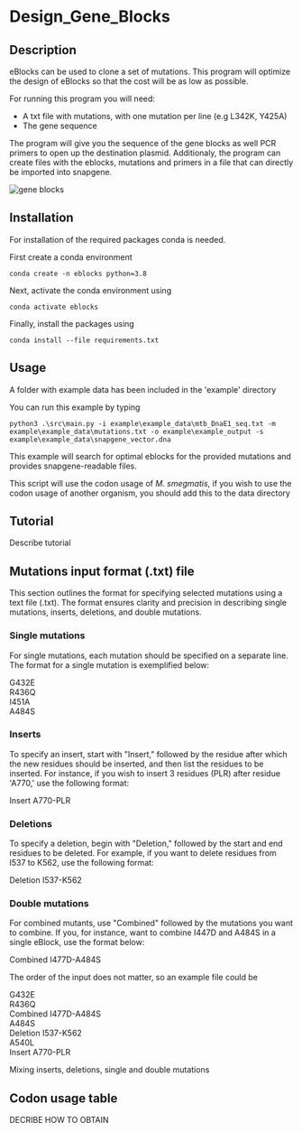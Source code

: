# Design_Gene_Blocks

## Description

eBlocks can be used to clone a set of mutations. 
This program will optimize the design of eBlocks so that the cost will be as low as possible.

For running this program you will need:
- A txt file with mutations, with one mutation per line (e.g L342K, Y425A)
- The gene sequence

The program will give you the sequence of the gene blocks as well PCR primers to open up the destination plasmid.
Additionaly, the program can create files with the eblocks, mutations and primers in a file that can directly be imported into snapgene.

![gene blocks]("https://gitlab.com/rcmkuin/design_gene_blocks/-/blob/main/doc/eblocks.png")

## Installation

For installation of the required packages conda is needed.

First create a conda environment

`conda create -n eblocks python=3.8`

Next, activate the conda environment using

`conda activate eblocks`

Finally, install the packages using

`conda install --file requirements.txt`

## Usage

A folder with example data has been included in the 'example' directory

You can run this example by typing 

`python3 .\src\main.py -i example\example_data\mtb_DnaE1_seq.txt -m example\example_data\mutations.txt -o example\example_output -s example\example_data\snapgene_vector.dna`

This example will search for optimal eblocks for the provided mutations and provides snapgene-readable files.

This script will use the codon usage of _M. smegmatis_, if you wish to use the codon usage of another organism, you should add this to the data directory 

## Tutorial

Describe tutorial


## Mutations input format (.txt) file

This section outlines the format for specifying selected mutations using a text file (.txt). The format ensures clarity and precision in describing single mutations, inserts, deletions, and double mutations.

### Single mutations

For single mutations, each mutation should be specified on a separate line. The format for a single mutation is exemplified below:

G432E\
R436Q\
I451A\
A484S

### Inserts

To specify an insert, start with "Insert," followed by the residue after which the new residues should be inserted, and then list the residues to be inserted. For instance, if you wish to insert 3 residues (PLR) after residue 'A770,' use the following format:

Insert A770-PLR

### Deletions

To specify a deletion, begin with "Deletion," followed by the start and end residues to be deleted. For example, if you want to delete residues from I537 to K562, use the following format:

Deletion I537-K562

### Double mutations

For combined mutants, use "Combined" followed by the mutations you want to combine. If you, for instance, want to combine I447D and A484S in a single eBlock, use the format below:

Combined I477D-A484S

The order of the input does not matter, so an example file could be

G432E\
R436Q\
Combined I477D-A484S\
A484S\
Deletion I537-K562\
A540L\
Insert A770-PLR

Mixing inserts, deletions, single and double mutations


## Codon usage table

DECRIBE HOW TO OBTAIN


